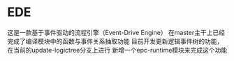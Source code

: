 # EDE
这是一款基于事件驱动的流程引擎（Event-Drive Engine）
在master主干上已经完成了编译模块中的函数与事件关系抽取功能
目前开发更新逻辑事件树的功能，在当前的update-logictree分支上进行
新增一个epc-runtime模块来完成这个功能